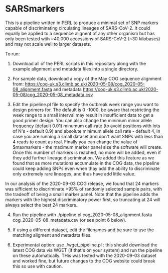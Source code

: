 # SARSmarkers

This is a pipeline written in PERL to produce a minimal set of SNP markers capable of discriminating circulating lineages of SARS-CoV-2. It could equally be applied to a sequence alignent of any other organism but has only been tested with ~40,000 accessions of SARS-CoV-2 (~30 kilobases) and may not scale well to larger datasets.

To run:
1) Download all of the PERL scripts in this repositary along with the example alignment and metadata files into a single directory.
2) For sample data, download a copy of the May COG sequence alignment from: https://cog-uk.s3.climb.ac.uk/2020-05-08/cog_2020-05-08_alignment.fasta
and metadata https://cog-uk.s3.climb.ac.uk/2020-05-08/cog_2020-05-08_metadata.csv

3) Edit the pipeline.pl file to specify the outbreak week range you want to design primers for. The default is 0 -1000. be aware that restricting the week range to a small interval may result in insufficient data to get a good primer design. You can also change the minimum minor allele frequency (default 0.01) minumum call-rate (to avoid positions with lots of N's - default 0.9) and absolute minimum allele call rate - default 4, in case you are running a small dataset and don't want SNPs with less than 4 reads to count as real. Finally you can change the value of $maxmarkers - the maximum marker panel size the software will create.  Once this number of markers is reached, no more will be added, even if they add further lineage discrimination.  We added this feature as we found that as more mutations accumulate in the COG data, the pipeline could keep adding SNPs even when thay add the ability to discriminate only extremely rare lineages, and thus have add little value.

In our analysis of the 2020-09-03 COG release, we found that 24 markers was sifficient to discriminate >95% of randomly selected sample pairs, with the tradeoff of being a small marker panel. Note that the pipeline adds the markers with the highest discriminatory power first, so truncating at 24 will always select the best 24 markers.


4) Run the pipeline with ./pipeline.pl cog_2020-05-08_alignment.fasta cog_2020-05-08_metadata.csv (or see point 6 below).

5) If using a different dataset, edit the filenames and be sure to use the matching aligment and metadata files.

6) Experimental option: use ./wget_pipeline.pl : this should download the latest COG data via WGET (if that's on your system) and run the pipeline on these automatically. THis was tested with the 2020-09-03 dataset and worked fine, but future changes to the COG website could break this so use with caution.






